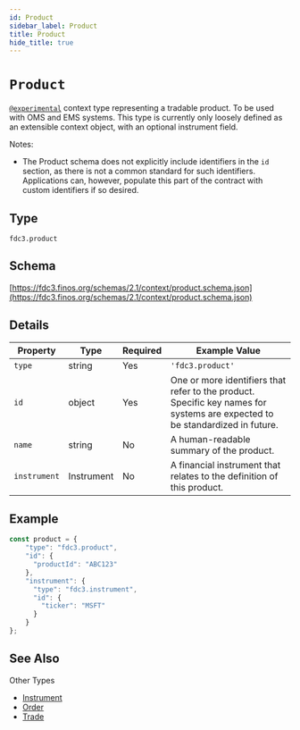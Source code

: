 ```yaml
---
id: Product
sidebar_label: Product
title: Product
hide_title: true
---
```

# `Product`

[`@experimental`](/docs/fdc3-compliance#experimental-features) context type representing a tradable product. To be used with OMS and EMS systems. This type is currently only loosely defined as an extensible context object, with an optional instrument field.

Notes:

- The Product schema does not explicitly include identifiers in the `id` section, as there is not a common standard for such identifiers. Applications can, however, populate this part of the contract with custom identifiers if so desired.

## Type

`fdc3.product`

## Schema

[https://fdc3.finos.org/schemas/2.1/context/product.schema.json](https://fdc3.finos.org/schemas/2.1/context/product.schema.json)

## Details

| Property     | Type       | Required | Example Value             |
|--------------|------------|----------|---------------------------|
| `type`       | string     | Yes      | `'fdc3.product'`        |
| `id`         | object     | Yes      | One or more identifiers that refer to the product. Specific key names for systems are expected to be standardized in future. |
| `name`       | string     | No       | A human-readable summary of the product. |
| `instrument` | Instrument | No       | A financial instrument that relates to the definition of this product. |

## Example

```js
const product = {
    "type": "fdc3.product",
    "id": {
      "productId": "ABC123"
    },
    "instrument": {
      "type": "fdc3.instrument",
      "id": {
        "ticker": "MSFT"
      }
    }
};
```

## See Also

Other Types

- [Instrument](Instrument)
- [Order](Order)
- [Trade](Trade)
